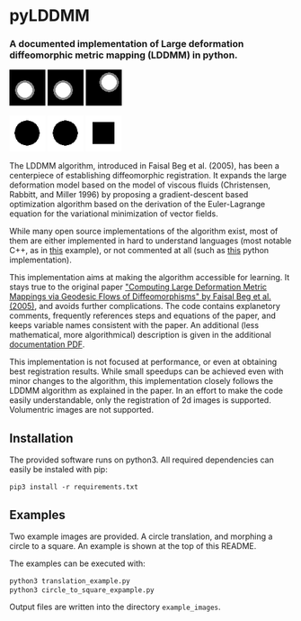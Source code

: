 # pyLDDMM
### A documented implementation of Large deformation diffeomorphic metric mapping (LDDMM) in python.

![I0](example_images/t0.png)
![transformation](example_images/out_translation.gif)
![I1](example_images/t1.png)

![I0](example_images/circle.png)
![transformation](example_images/out_c2s.gif)
![I1](example_images/square.png)

The LDDMM algorithm, introduced in Faisal Beg et al. (2005), has been a
centerpiece of establishing diffeomorphic registration. It expands the large
deformation model based on the model of viscous fluids (Christensen, Rabbitt, and Miller 1996) by proposing a gradient-descent based optimization
algorithm based on the derivation of the Euler-Lagrange equation for the
variational minimization of vector fields.

While many open source implementations of the algorithm exist, most of them are either implemented in hard to understand languages (most notable C++, as in [this](https://github.com/frankyeh/TIPL/blob/master/reg/lddmm.hpp) example), or not commented at all (such as [this](https://github.com/Ryo-Ito/image_registration) python implementation).

This implementation aims at making the algorithm accessible for learning. It stays true to the original paper ["Computing Large Deformation Metric Mappings via Geodesic Flows of Diffeomorphisms" by Faisal Beg et al. (2005)](ComputingLargeDeformationMetricMappingsviaGeodesicFlowsofDiffeomorphisms.pdf), and avoids further complications. The code contains explanetory comments, frequently references steps and equations of the paper, and keeps variable names consistent with the paper. An additional (less mathematical, more algorithmical) description is given in the additional [documentation PDF](LDDMMnotes.pdf).

This implementation is not focused at performance, or even at obtaining best registration results. While small speedups can be achieved even with minor changes to the algorithm, this implementation closely follows the LDDMM algorithm as explained in the paper. In an effort to make the code easily understandable, only the registration of 2d images is supported. Volumentric images are not supported. 

## Installation
The provided software runs on python3. All required dependencies can easily be instaled with pip:
```
pip3 install -r requirements.txt
```

## Examples
Two example images are provided. A circle translation, and morphing a circle to a square. An example is shown at the top of this README.

The examples can be executed with:
```
python3 translation_example.py
python3 circle_to_square_expample.py
```
Output files are written into the directory `example_images`.
